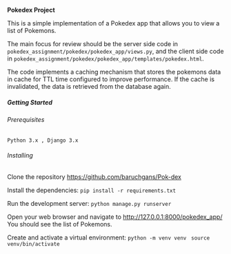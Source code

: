 **Pokedex Project**

This is a simple implementation of a Pokedex app that allows you to view a list of Pokemons.

The main focus for review should be the server side code in `pokedex_assignment/pokedex/pokedex_app/views.py`, and the client side code in `pokedex_assignment/pokedex/pokedex_app/templates/pokedex.html`.

The code implements a caching mechanism that stores the pokemons data in cache for TTL time configured to improve performance. If the cache is invalidated, the data is retrieved from the database again.

##### Getting Started
###### Prerequisites
`Python 3.x , Django 3.x `
###### Installing

Clone the repository
https://github.com/baruchgans/Pok-dex


Install the dependencies: 
`pip install -r requirements.txt
`

Run the development server:
`python manage.py runserver 
`

Open your web browser and navigate to http://127.0.0.1:8000/pokedex_app/ 
You should see the list of Pokemons.

Create and activate a virtual environment: 
`python -m venv venv `
`source venv/bin/activate`
